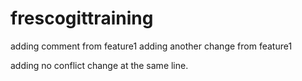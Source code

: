 # frescogittraining
adding comment from feature1
adding another change from feature1

adding no conflict change at the same line.